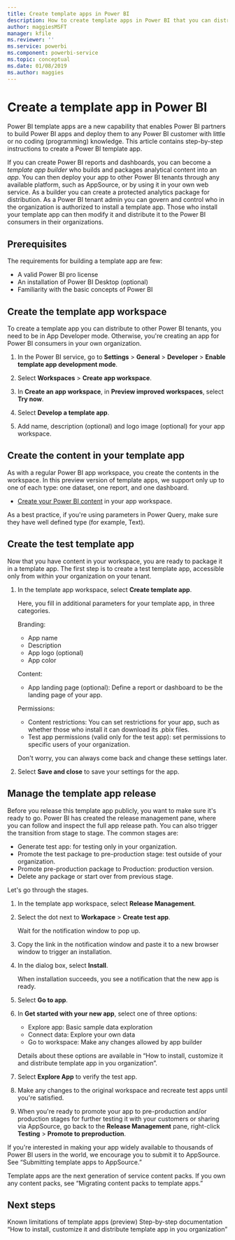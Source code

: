 ```yaml
---
title: Create template apps in Power BI
description: How to create template apps in Power BI that you can distribute to any Power BI customer.
author: maggiesMSFT
manager: kfile
ms.reviewer: ''
ms.service: powerbi
ms.component: powerbi-service
ms.topic: conceptual
ms.date: 01/08/2019
ms.author: maggies
---
```


# Create a template app in Power BI

Power BI template apps are a new capability that enables Power BI partners to build Power BI apps and deploy them to any Power BI customer with little or no coding (programming) knowledge. This article contains step-by-step instructions to create a Power BI template app. 

If you can create Power BI reports and dashboards, you can become a *template app builder* who builds and packages analytical content into an *app*. You can then deploy your app to other Power BI tenants through any available platform, such as AppSource, or by using it in your own web service. As a builder you can create a protected analytics package for distribution. As a Power BI tenant admin you can govern and control who in the organization is authorized to install a template app. Those who install your template app can then modify it and distribute it to the Power BI consumers in their organizations.

## Prerequisites 

The requirements for building a template app are few:  

- A valid Power BI pro license
- An installation of Power BI Desktop (optional)
- Familiarity with the basic concepts of Power BI 

## Create the template app workspace

To create a template app you can distribute to other Power BI tenants, you need to be in App Developer mode. Otherwise, you're creating an app for Power BI consumers in your own organization.
 
1. In the  Power BI service, go to **Settings** > **General** > **Developer** > **Enable template app development mode**.

2. Select **Workspaces** > **Create app workspace**. 

3. In **Create an app workspace**, in **Preview improved workspaces**, select **Try now**.

4. Select **Develop a template app**.

5. Add name, description (optional) and logo image (optional) for your app workspace.

## Create the content in your template app

As with a regular Power BI app workspace, you create the contents in the workspace.  In this preview version of template apps, we support only up to one of each type: one dataset, one report, and one dashboard.

- [Create your Power BI content](power-bi-creator-landing.md) in your app workspace.

As a best practice, if you're using parameters in Power Query, make sure they have well defined type (for example, Text).

## Create the test template app
 
Now that you have content in your workspace, you are ready to package it in a template app. The first step is to create a test template app, accessible only from within your organization on your tenant.  

1. In the template app workspace, select **Create template app**. 
 
    Here, you fill in additional parameters for your template app, in three categories. 

    Branding:

    - App name 
    - Description
    - App logo (optional)
    - App color 

    Content: 

    - App landing page (optional): Define a report or dashboard to be the landing page of your app.  
    
    Permissions: 

    - Content restrictions: You can set restrictions for your app, such as whether those who install it can download its .pbix files.
    - Test app permissions (valid only for the test app): set permissions to specific users of your organization. 
 

    Don't worry, you can always come back and change these settings later.  

2. Select **Save and close** to save your settings for the app. 

## Manage the template app release

Before you release this template app publicly, you want to make sure it's ready to go. Power BI has created the release management pane, where you can follow and inspect the full app release path. You can also trigger the transition from stage to stage. The common stages are: 

- Generate test app: for testing only in your organization. 
- Promote the test package to pre-production stage: test outside of your organization.
- Promote pre-production package to Production: production version. 
- Delete any package or start over from previous stage. 

Let's go through the stages.

1. In the template app workspace, select **Release Management**.
2. Select the dot next to **Workapace** > **Create test app**. 

    Wait for the notification window to pop up.
 
9. Copy the link in the notification window and paste it to a new browser window to trigger an installation.
 
10.	In the dialog box, select **Install**.

    When installation succeeds, you see a notification that the new app is ready. 
 
11. Select **Go to app**.
 
12. In **Get started with your new app**, select one of three options:

    - Explore app: Basic sample data exploration
    - Connect data: Explore your own data
    - Go to workspace: Make any changes allowed by app builder
		
    Details about these options are available in “How to install, customize it and distribute template app in you organization”. 

13. Select **Explore App** to verify the test app.

1. Make any changes to the original workspace and recreate test apps until you're satisfied.

9. When you're ready to promote your app to pre-production and/or production stages for further testing it with your customers or sharing via AppSource, go back to the **Release Management** pane, right-click **Testing** > **Promote to preproduction**. 

If you're interested in making your app widely available to thousands of Power BI users in the world, we encourage you to submit it to AppSource. See “Submitting template apps to AppSource.” 

Template apps are the next generation of service content packs. If you own any content packs, see “Migrating content packs to template apps.” 

## Next steps

Known limitations of template apps (preview)
Step-by-step documentation “How to install, customize it and distribute template app in you organization”






